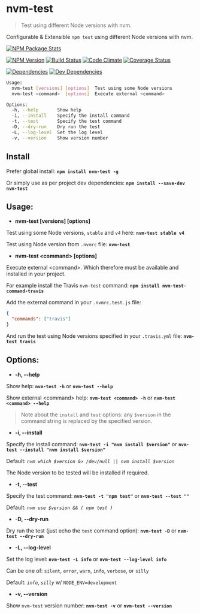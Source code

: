 # nvm-test
> Test using different Node versions with nvm.

Configurable & Extensible `npm test` using different Node versions with nvm.

[npm-url]: https://www.npmjs.org/package/nvm-test
[npm-image]: https://nodei.co/npm/nvm-test.svg?downloads=true&stars=true
[npm-version-image]: https://img.shields.io/npm/v/nvm-test.svg?style=flat-square
[build-url]: https://travis-ci.org/sylvaindethier/nvm-test
[build-image]: https://img.shields.io/travis/sylvaindethier/nvm-test/master.svg?style=flat-square
[codeclimate-url]: https://codeclimate.com/github/sylvaindethier/nvm-test
[codeclimate-image]: https://img.shields.io/codeclimate/github/sylvaindethier/nvm-test.svg?style=flat-square
[coverage-url]: https://codeclimate.com/github/sylvaindethier/nvm-test/coverage
[coverage-image]: https://img.shields.io/codeclimate/coverage/github/sylvaindethier/nvm-test.svg?style=flat-square
[deps-url]: https://david-dm.org/sylvaindethier/nvm-test#info=dependencies
[deps-image]: https://img.shields.io/david/sylvaindethier/nvm-test.svg?style=flat-square
[devDeps-image]: https://img.shields.io/david/dev/sylvaindethier/nvm-test.svg?style=flat-square
[devDeps-url]: https://david-dm.org/sylvaindethier/nvm-test#info=devDependencies


[![NPM Package Stats][npm-image]][npm-url]

[![NPM Version][npm-version-image]][npm-url]
[![Build Status][build-image]][build-url]
[![Code Climate][codeclimate-image]][codeclimate-url]
[![Coverage Status][coverage-image]][coverage-url]

[![Dependencies][deps-image]][deps-url]
[![Dev Dependencies][devDeps-image]][devDeps-url]


```sh
Usage:
  nvm-test [versions] [options]  Test using some Node versions
  nvm-test <command>  [options]  Execute external <command>

Options:
  -h, --help       Show help                                           [boolean]
  -i, --install    Specify the install command                          [string]
  -t, --test       Specify the test command                             [string]
  -D, --dry-run    Dry run the test                                    [boolean]
  -L, --log-level  Set the log level                                    [string]
  -v, --version    Show version number                                 [boolean]
```

## Install
Prefer global install:
**`npm install nvm-test -g`**

Or simply use as per project dev dependencies:
**`npm install --save-dev nvm-test`**

## Usage:
  * **nvm-test [versions] [options]**

Test using some Node versions, `stable` and `v4` here:
**`nvm-test stable v4`**

Test using Node version from `.nvmrc` file:
**`nvm-test`**

  * **nvm-test &lt;command&gt; [options]**

Execute external &lt;command&gt;.
Which therefore must be available and installed in your project.

For example install the Travis `nvm-test` command:
**`npm install nvm-test-command-travis`**

Add the external command in your `.nvmrc.test.js` file:
```json
{
  "commands": ["travis"]
}
```

And run the test using Node versions specified in your `.travis.yml` file:
**`nvm-test travis`**

## Options:
  * **-h, --help**

Show help:
**`nvm-test -h`** or **`nvm-test --help`**

Show external &lt;command&gt; help:
**`nvm-test <command> -h`** or **`nvm-test <command> --help`**

> Note about the `install` and `test` options: any `$version` in the command
string is replaced by the specified version.

  * **-i, --install**

Specify the install command:
**`nvm-test -i "nvm install $version"`** or **`nvm-test --install "nvm install $version"`**

Default: *`nvm which $version &> /dev/null || nvm install $version`*

The Node version to be tested will be installed if required.

  * **-t, --test**

Specify the test command:
**`nvm-test -t "npm test"`** or **`nvm-test --test ""`**

Default: *`nvm use $version && ( npm test )`*

  * **-D, --dry-run**

Dry run the test (just echo the `test` command option):
**`nvm-test -D`** or **`nvm-test --dry-run`**

  * **-L, --log-level**

Set the log level:
**`nvm-test -L info`** or **`nvm-test --log-level info`**

Can be one of: `silent`, `error`, `warn`, `info`, `verbose`, or `silly`

Default: *`info`*, *`silly`* w/ `NODE_ENV=development`

  * **-v, --version**

Show `nvm-test` version number:
**`nvm-test -v`** or **`nvm-test --version`**

